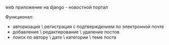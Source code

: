web приложение на django - новостной портал

Функционал:  
  - авторизация \ регистрация с подтверждением по электронной почте
  - добавление \ редактирование \ удаление постов
  - поиск по автору \ дате \ категории \ теме поста
